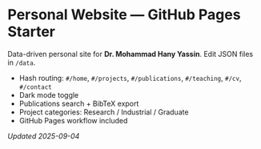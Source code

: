# Personal Website — GitHub Pages Starter

Data-driven personal site for **Dr. Mohammad Hany Yassin**. Edit JSON files in `/data`.

- Hash routing: `#/home`, `#/projects`, `#/publications`, `#/teaching`, `#/cv`, `#/contact`
- Dark mode toggle
- Publications search + BibTeX export
- Project categories: Research / Industrial / Graduate
- GitHub Pages workflow included

*Updated 2025-09-04*